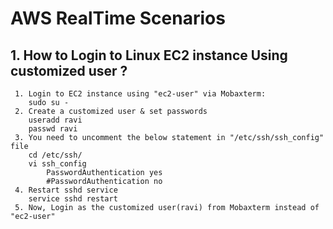 # AWS RealTime Scenarios

## 1. How to Login to Linux EC2 instance Using customized user ?

     1. Login to EC2 instance using "ec2-user" via Mobaxterm:
		sudo su -
     2. Create a customized user & set passwords
		useradd ravi
		passwd ravi
     3. You need to uncomment the below statement in "/etc/ssh/ssh_config" file
		cd /etc/ssh/
		vi ssh_config
			PasswordAuthentication yes
			#PasswordAuthentication no
     4. Restart sshd service
		service sshd restart
     5. Now, Login as the customized user(ravi) from Mobaxterm instead of "ec2-user"
